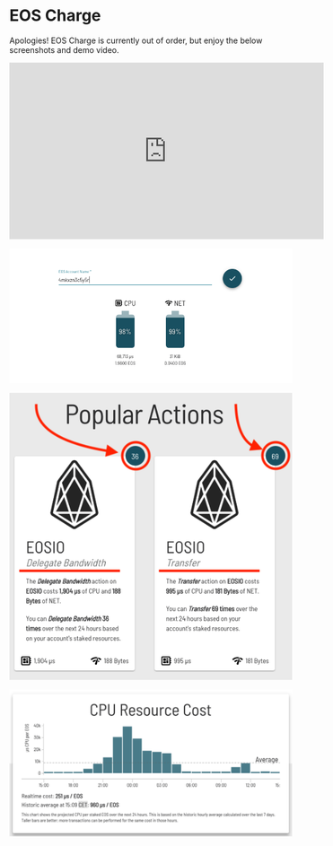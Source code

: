 # EOS Charge

Apologies! EOS Charge is currently out of order, but enjoy the below screenshots and demo video.

<iframe width="560" height="315" src="https://www.youtube.com/embed/MS9BkH6OAXI" frameborder="0" allow="accelerometer; autoplay; encrypted-media; gyroscope; picture-in-picture" allowfullscreen></iframe>

![Image of AccountView](/img/eos_charge_account.png)

![Image of PopActions](/img/eos_charge_pop.png)

![Image of HourlyChart](/img/eoscharge_chart.png)
